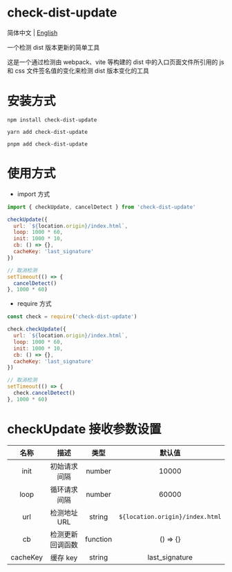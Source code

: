 # check-dist-update

简体中文 | [English](./README.md)

一个检测 dist 版本更新的简单工具

这是一个通过检测由 webpack、vite 等构建的 dist 中的入口页面文件所引用的 js 和 css 文件签名值的变化来检测 dist 版本变化的工具



# 安装方式

```shell
npm install check-dist-update
```
```shell
yarn add check-dist-update
```
```shell
pnpm add check-dist-update
```

# 使用方式

- import 方式
```javascript
import { checkUpdate, cancelDetect } from 'check-dist-update'

checkUpdate({
  url: `${location.origin}/index.html`,
  loop: 1000 * 60,
  init: 1000 * 10,
  cb: () => {},
  cacheKey: 'last_signature'
})

// 取消检测
setTimeout(() => {
  cancelDetect()
}, 1000 * 60)
```

- require 方式
```javascript
const check = require('check-dist-update')

check.checkUpdate({
  url: `${location.origin}/index.html`,
  loop: 1000 * 60,
  init: 1000 * 10,
  cb: () => {},
  cacheKey: 'last_signature'
})

// 取消检测
setTimeout(() => {
  check.cancelDetect()
}, 1000 * 60)
```

# checkUpdate 接收参数设置
|   名称   |                描述               |   类型   |             默认值             |
|:--------:|:---------------------------------:|:--------:|:-------------------------------:|
|   init   |            初始请求间隔            |  number  |              10000              |
|   loop   |            循环请求间隔            |  number  |              60000              |
|   url    |            检测地址 URL            |  string  | `${location.origin}/index.html` |
|    cb    |          检测更新回调函数           | function |            () => {}             |
| cacheKey |             缓存 key               |  string  |         last_signature          |
